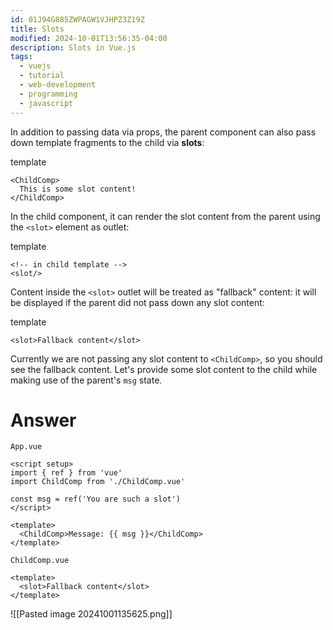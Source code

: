 ```yaml
---
id: 01J94G885ZWPAGW1VJHPZ3Z19Z
title: Slots
modified: 2024-10-01T13:56:35-04:00
description: Slots in Vue.js
tags:
  - vuejs
  - tutorial
  - web-development
  - programming
  - javascript
---
```

In addition to passing data via props, the parent component can also pass down template fragments to the child via **slots**:

template

```
<ChildComp>
  This is some slot content!
</ChildComp>
```

In the child component, it can render the slot content from the parent using the `<slot>` element as outlet:

template

```
<!-- in child template -->
<slot/>
```

Content inside the `<slot>` outlet will be treated as "fallback" content: it will be displayed if the parent did not pass down any slot content:

template

```
<slot>Fallback content</slot>
```

Currently we are not passing any slot content to `<ChildComp>`, so you should see the fallback content. Let's provide some slot content to the child while making use of the parent's `msg` state.

# Answer
`App.vue`
```vue
<script setup>
import { ref } from 'vue'
import ChildComp from './ChildComp.vue'

const msg = ref('You are such a slot')
</script>

<template>
  <ChildComp>Message: {{ msg }}</ChildComp>
</template>
```
`ChildComp.vue`
```vue
<template>
  <slot>Fallback content</slot>
</template>
```
![[Pasted image 20241001135625.png]]